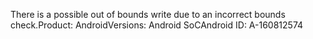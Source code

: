 There is a possible out of bounds write due to an incorrect bounds check.Product: AndroidVersions: Android SoCAndroid ID: A-160812574